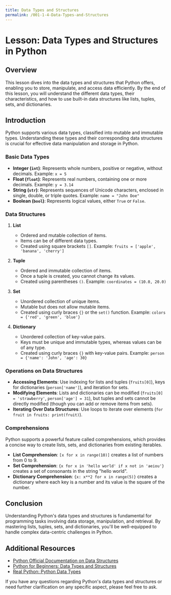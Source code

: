```yaml
---
title: Data Types and Structures
permalink: /001-1-4-Data-Types-and-Structures
---
```


# Lesson: Data Types and Structures in Python

## Overview
This lesson dives into the data types and structures that Python offers, enabling you to store, manipulate, and access data efficiently. By the end of this lesson, you will understand the different data types, their characteristics, and how to use built-in data structures like lists, tuples, sets, and dictionaries.

## Introduction

Python supports various data types, classified into mutable and immutable types. Understanding these types and their corresponding data structures is crucial for effective data manipulation and storage in Python.

### Basic Data Types

- **Integer (`int`)**: Represents whole numbers, positive or negative, without decimals. Example: `x = 5`
- **Float (`float`)**: Represents real numbers, containing one or more decimals. Example: `y = 3.14`
- **String (`str`)**: Represents sequences of Unicode characters, enclosed in single, double, or triple quotes. Example: `name = "John Doe"`
- **Boolean (`bool`)**: Represents logical values, either `True` or `False`.

### Data Structures

1. **List**
   - Ordered and mutable collection of items.
   - Items can be of different data types.
   - Created using square brackets `[]`. Example: `fruits = ['apple', 'banana', 'cherry']`

2. **Tuple**
   - Ordered and immutable collection of items.
   - Once a tuple is created, you cannot change its values.
   - Created using parentheses `()`. Example: `coordinates = (10.0, 20.0)`

3. **Set**
   - Unordered collection of unique items.
   - Mutable but does not allow mutable items.
   - Created using curly braces `{}` or the `set()` function. Example: `colors = {'red', 'green', 'blue'}`

4. **Dictionary**
   - Unordered collection of key-value pairs.
   - Keys must be unique and immutable types, whereas values can be of any type.
   - Created using curly braces `{}` with key-value pairs. Example: `person = {'name': 'John', 'age': 30}`

### Operations on Data Structures

- **Accessing Elements**: Use indexing for lists and tuples (`fruits[0]`), keys for dictionaries (`person['name']`), and iteration for sets.
- **Modifying Elements**: Lists and dictionaries can be modified (`fruits[0] = 'strawberry'`, `person['age'] = 31`), but tuples and sets cannot be directly modified (though you can add or remove items from sets).
- **Iterating Over Data Structures**: Use loops to iterate over elements (`for fruit in fruits: print(fruit)`).

### Comprehensions

Python supports a powerful feature called comprehensions, which provides a concise way to create lists, sets, and dictionaries from existing iterables.

- **List Comprehension**: `[x for x in range(10)]` creates a list of numbers from 0 to 9.
- **Set Comprehension**: `{x for x in 'hello world' if x not in 'aeiou'}` creates a set of consonants in the string "hello world".
- **Dictionary Comprehension**: `{x: x**2 for x in range(5)}` creates a dictionary where each key is a number and its value is the square of the number.

## Conclusion

Understanding Python's data types and structures is fundamental for programming tasks involving data storage, manipulation, and retrieval. By mastering lists, tuples, sets, and dictionaries, you'll be well-equipped to handle complex data-centric challenges in Python.

## Additional Resources

- [Python Official Documentation on Data Structures](https://docs.python.org/3/tutorial/datastructures.html)
- [Python for Beginners: Data Types and Structures](https://www.learnpython.org/en/Data_Structures)
- [Real Python: Python Data Types](https://realpython.com/python-data-types/)

If you have any questions regarding Python's data types and structures or need further clarification on any specific aspect, please feel free to ask.
